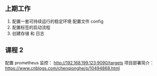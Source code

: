 ## 上期工作
1. 配置一套可持续运行的稳定环境 配置文件 config
2. 配置标签的启动流程
3. 创建存储 和 日志

## 课程 2
配置 prometheus 监控：
http://192.168.199.123:9090/targets 
项目部署简介： https://www.cnblogs.com/chenqionghe/p/10494868.html